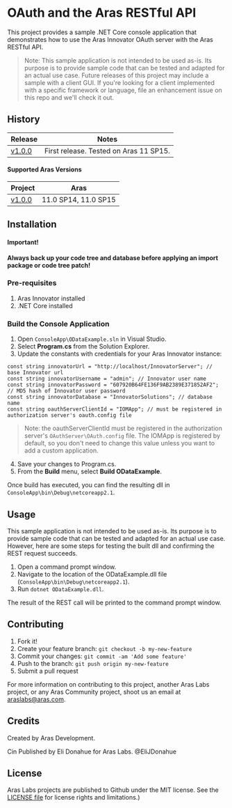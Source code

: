 # OAuth and the Aras RESTful API

This project provides a sample .NET Core console application that demonstrates how to use the Aras Innovator OAuth server with the Aras RESTful API.

>Note: This sample application is not intended to be used as-is. Its purpose is to provide sample code that can be tested and adapted for an actual use case. Future releases of this project may include a sample with a client GUI. If you're looking for a client implemented with a specific framework or language, file an enhancement issue on this repo and we'll check it out.

## History

Release | Notes
--------|--------
[v1.0.0](https://github.com/ArasLabs/rest-auth-example/releases/tag/v1.0.0) | First release. Tested on Aras 11 SP15. 

#### Supported Aras Versions

Project | Aras
--------|------
[v1.0.0](https://github.com/ArasLabs/rest-auth-example/releases/tag/v1.0.0) | 11.0 SP14, 11.0 SP15

## Installation

#### Important!
**Always back up your code tree and database before applying an import package or code tree patch!**

### Pre-requisites

1. Aras Innovator installed
2. .NET Core installed

### Build the Console Application

1. Open `ConsoleApp\ODataExample.sln` in Visual Studio.
2. Select **Program.cs** from the Solution Explorer.
3. Update the constants with credentials for your Aras Innovator instance:

```
const string innovatorUrl = "http://localhost/InnovatorServer"; // base Innovator url
const string innovatorUsername = "admin"; // Innovator user name
const string innovatorPassword = "607920B64FE136F9AB2389E371852AF2"; // MD5 hash of Innovator user password
const string innovatorDatabase = "InnovatorSolutions"; // database name
const string oauthServerClientId = "IOMApp"; // must be registered in authorization server's oauth.config file
```

>Note: the oauthServerClientId must be registered in the authorization server's `OAuthServer\OAuth.config` file. The IOMApp is registered by default, so you don't need to change this value unless you want to add a custom application.

4. Save your changes to Program.cs.
5. From the **Build** menu, select **Build ODataExample**.

Once build has executed, you can find the resulting dll in `ConsoleApp\bin\Debug\netcoreapp2.1`.

## Usage

This sample application is not intended to be used as-is. Its purpose is to provide sample code that can be tested and adapted for an actual use case. However, here are some steps for testing the built dll and confirming the REST request succeeds.

1. Open a command prompt window.
2. Navigate to the location of the ODataExample.dll file (`ConsoleApp\bin\Debug\netcoreapp2.1`).
3. Run `dotnet ODataExample.dll`.

The result of the REST call will be printed to the command prompt window.

## Contributing

1. Fork it!
2. Create your feature branch: `git checkout -b my-new-feature`
3. Commit your changes: `git commit -am 'Add some feature'`
4. Push to the branch: `git push origin my-new-feature`
5. Submit a pull request

For more information on contributing to this project, another Aras Labs project, or any Aras Community project, shoot us an email at araslabs@aras.com.

## Credits

Created by Aras Development.

Cin
Published by Eli Donahue for Aras Labs. @EliJDonahue

## License

Aras Labs projects are published to Github under the MIT license. See the [LICENSE file](./LICENSE.md) for license rights and limitations.)